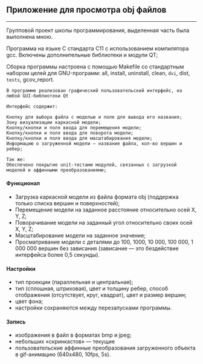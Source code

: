 ## Приложение для просмотра obj файлов
---
Групповой проект школы программирования, выделенная часть была выполнена мною.

Программа на языке С стандарта C11 с использованием компилятора gcc. Включены дополнительные библиотеки и модули QT;

Сборка программы настроена с помощью Makefile со стандартным набором целей для GNU-программ: all, install, uninstall, clean, ```dvi```, dist, ```tests```, gcov_report.

```
В программе реализован графический пользовательский интерфейс, на любой GUI-библиотеки Qt

Интерфейс содержит:

Кнопку для выбора файла с моделью и поле для вывода его названия;
Зону визуализации каркасной модели;
Кнопку/кнопки и поля ввода для перемещения модели;
Кнопку/кнопки и поля ввода для поворота модели;
Кнопку/кнопки и поля ввода для масштабирования модели;
Информацию о загруженной модели — название файла, кол-во вершин и ребер;

Так же:
Обеспечено покрытие unit-тестами модулей, связанных с загрузкой моделей и аффинными преобразованиями;
```

#### Функционал 
* Загрузка каркасной модели из файла формата obj (поддержка только списка вершин и поверхностей);
* Перемещение модели на заданное расстояние относительно осей X, Y, Z;
* Поворачивание модели на заданный угол относительно своих осей X, Y, Z;
* Масштабирование модели на заданное значение;
* Просматривание модели с деталями до 100, 1000, 10 000, 100 000, 1 000 000 вершин без зависания (зависание — это бездействие интерфейса более 0,5 секунды).

#### Настройки
* тип проекции (параллельная и центральная);
* тип (сплошная, штриховая), цвет и толщину ребер, способ отображения (отсутствует, круг, квадрат), цвет и размер вершин;
* цвет фона;
* настройки сохраняются между перезапусками программы.

#### Запись  
* изображения в файл в форматах bmp и jpeg;
* небольших «скринкастов» — текущие
* пользовательские аффинные преобразования загруженного объекта в gif-анимацию (640x480, 10fps, 5s).